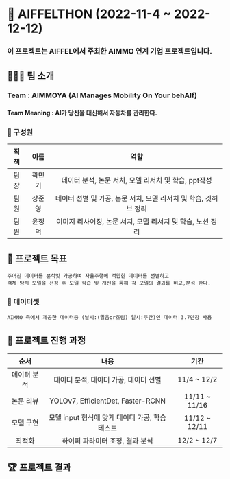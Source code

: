 # 🌟 AIFFELTHON (2022-11-4 ~ 2022-12-12)
### 이 프로젝트는 AIFFEL에서 주최한 AIMMO 연계 기업 프로젝트입니다.

## 👨‍👨‍👦 팀 소개
<h3>Team : AIMMOYA (AI Manages Mobility On Your behAlf)</h3>
<h4>Team Meaning : AI가 당신을 대신해서 자동차를 관리한다.</h4>         

### 👥 구성원
|직책|이름|역할|
|:--:|:--:|:--:|
|팀장|곽민기|데이터 분석, 논문 서치, 모델 리서치 및 학습, ppt작성
|팀원|장준영|데이터 선별 및 가공, 논문 서치, 모델 리서치 및 학습, 깃허브 정리|
|팀원|윤정덕|이미지 리사이징, 논문 서치, 모델 리서치 및 학습, 노션 정리|

## 🏅 프로젝트 목표
```
주어진 데이터를 분석및 가공하여 자율주행에 적합한 데이터를 선별하고
객체 탐지 모델을 선정 후 모델 학습 및 개선을 통해 각 모델의 결과를 비교,분석 한다.
```
### 🔹 데이터셋
```
AIMMO 측에서 제공한 데이터중 (날씨:(맑음or흐림) 일시:주간)인 데이터 3.7만장 사용
```
## 📑 프로젝트 진행 과정
|순서|내용|기간|
|:--:|:--:|:--:|
|데이터 분석|데이터 분석, 데이터 가공, 데이터 선별|11/4 ~ 12/2|
|논문 리뷰|YOLOv7, EfficientDet, Faster-RCNN|11/11 ~ 11/16|
|모델 구현|모델 input 형식에 맞게 데이터 가공, 학습 테스트|11/12 ~ 12/11|
|최적화|하이퍼 파라미터 조정, 결과 분석|12/2 ~ 12/7|

## 🏆 프로젝트 결과